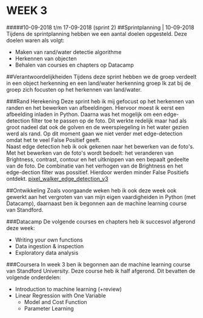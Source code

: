 # WEEK 3

#####10-09-2018 t/m 17-09-2018 (sprint 2) 
##Sprintplanning | 10-09-2018
Tijdens de sprintplanning hebben we een aantal doelen opgesteld. Deze doelen waren als volgt:
- Maken van rand/water detectie algorithme
- Herkennen van objecten
- Behalen van courses en chapters op Datacamp

##Verantwoordelijkheiden
Tijdens deze sprint hebben we de groep verdeelt in een object herkenning en een land/water herkenning groep
Ik zat bij de groep zich focusten op het herkennen van land/water.

###Rand Herekening
Deze sprint heb ik mij gefocust op het herkennen van randen en het bewerken van afbeeldingen. Hiervoor moest ik
eerst een afbeelding inladen in Python. Daarna was het mogelijk om een edge-detection filter toe te passen op de foto.
Dit werkte redelijk maar had als groot nadeel dat ook de golven en de weerspiegeling in het water gezien werd als rand. 
Op dit moment gaan we niet verder met edge-detection omdat het te veel False Positief geeft. <br/>
Naast edge detection heb ik ook gekenen naar het bewerken van de foto's. Met het bewerken van de foto's
wordt bedoelt: het veranderen van Brightness, contrast, contour en het uitknippen van een bepaalt
gedeelte van de foto. De combinatie van het verhogen van de Brightness en het edge-dection filter was possitief. Hierdoor werden
minder False Positiefs ontdekt. [pixel_walker_edge_detection_v3](https://github.com/jobvink/wall_detection/blob/master/pixel_walker_edge_detection_v3.py)

##Ontwikkeling
Zoals voorgaande weken heb ik ook deze week ook gewerkt aan het vergroten van van
mijn eigen vaardigheiden in Python (met Datacamp), daarnaast ben ik begonnen
aan de machine learning course van Standford.

###Datacamp
De volgende courses en chapters heb ik succesvol afgerond deze week:
- Writing your own functions
- Data ingestion & inspection
- Exploratory data analysis

###Coursera
In week 3 ben ik begonnen aan de machine learning course 
van Standford University. Deze course heb ik half
afgerond. Dit bevatten de volgende onderdelen:
- Introduction to machine learning (+review)
- Linear Regression with One Variable
    - Model and Cost Function
    - Parameter Learning